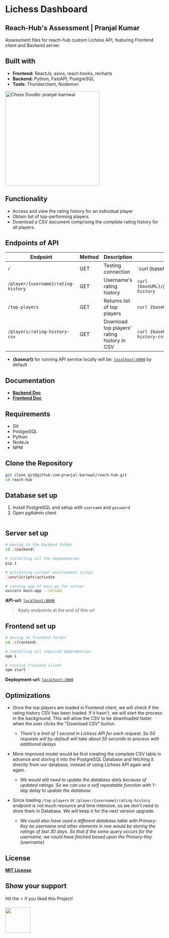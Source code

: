 # Lichess Dashboard 
## Reach-Hub's Assessment | Pranjal Kumar
Assessment files for reach-hub custom Lichess API, featuring Frontend client and Backend server.

## Built with
- **Frontend:** ReactJs, axios, react-hooks, recharts
- **Backend:** Python, FastAPI, PostgreSQL
- **Tools:** Thunderclient, Nodemon

<img alt="Chess Doodle: pranjal-barnwal" src="https://cdn.dribbble.com/users/872671/screenshots/2751155/linechessset2.gif" width="300"/>

## Functionality
- Access and view the rating history for an individual player
- Obtain list of top-performing players.
- Download a CSV document comprising the complete rating history for all players.

## Endpoints of API
| Endpoint                            | Method | Description                                      | Example                                      |
| ----------------------------------- | ------ | ------------------------------------------------ | -------------------------------------------- |
| `/`  | GET    | Testing connection                     | `curl {baseURL}/ |
| `/player/{username}/rating-history`  | GET    | Username's rating history                     | `curl {baseURL}/player/{username}/rating-history` |
| `/top-players`                      | GET    | Returns list of top players                          | `curl {baseURL}/top-players`     |
| `/players/rating-history-csv`        | GET    | Download top players' rating history in CSV         | `curl {baseURL}/players/rating-history-csv` |

- **{baseurl}** for running API service locally will be: [`localhost:8000`](http://localhost:8000) by default

## Documentation
- [**Backend Doc**](https://github.com/pranjal-barnwal/reach-hub/blob/main/backend/README.md)
- [**Frontend Doc**](https://github.com/pranjal-barnwal/reach-hub/blob/main/frontend/README.md)

## Requirements
- Git
- PostgreSQL
- Python
- NodeJs
- NPM

## Clone the Repository
```bash
git clone git@github.com:pranjal-barnwal/reach-hub.git
cd reach-hub
```

## Database set up
1. Install PostgreSQL and setup with `username` and `password`
2. Open pgAdmin client
```bash

```

## Server set up
```bash
# moving to the backend folder
cd .\backend\ 

# installing all the dependencies
pip i

# activating virtual environment script
.\env\Scripts\activate

# running app of main.py for server
uvicorn main:app --reload
```
**API-url:** [`localhost:8000`](http://localhost:8000)
> Apply endpoints at the end of this url

## Frontend set up
```bash
# moving to frontend folder
cd .\frontend\ 

# installing all required dependencies
npm i

# running frontend client
npm start
```
**Deployment-url:** [`localhost:3000`](http://localhost:3000)


## Optimizations
- Once the top players are loaded in Frontend client, we will check if the rating history CSV has been loaded. If it hasn't, we will start the process in the background. This will allow the CSV to be downloaded faster when the user clicks the "Download CSV" button.

    - *There's a limit of 1 second in Lichess API for each request. So 50 requests will by-default will take about 50 seconds to process with additional delays* 

- More improved model would be first creating the complete CSV table in advance and storing it into the PostgreSQL Database and fetching it directly from our database, instead of using Lichess API again and again.

    - *We would still need to update the database daily because of updated ratings. So we can use a self repeatable function with 1-day delay to update the database*

- Since loading `/top-players` or `/player/{username}/rating-history` endpoint is not much resource and time intensive, so we don't need to store them in Database. We will keep it for the next version upgrade. 
    - *We could also have used a different database table with Primary-Key as username and other elements in row would be storing the ratings of last 30 days. So that if the same query occurs for the username, we could have fetched based upon the Primary-Key (username)*


## License
[**MIT License**](https://github.com/pranjal-barnwal/reach-hub/blob/main/license)


## Show your support
Hit the ⭐ if you liked this Project!

<img src="https://media.giphy.com/media/mGcNjsfWAjY5AEZNw6/giphy.gif" width="80">